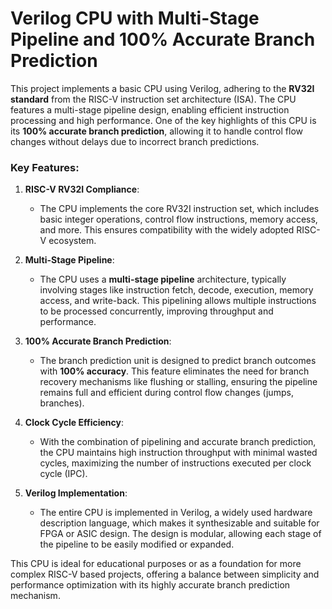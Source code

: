 # Verilog CPU with Multi-Stage Pipeline and 100% Accurate Branch Prediction

This project implements a basic CPU using Verilog, adhering to the **RV32I standard** from the RISC-V instruction set architecture (ISA). The CPU features a multi-stage pipeline design, enabling efficient instruction processing and high performance. One of the key highlights of this CPU is its **100% accurate branch prediction**, allowing it to handle control flow changes without delays due to incorrect branch predictions.

### Key Features:

1. **RISC-V RV32I Compliance**:
    - The CPU implements the core RV32I instruction set, which includes basic integer operations, control flow instructions, memory access, and more. This ensures compatibility with the widely adopted RISC-V ecosystem.

2. **Multi-Stage Pipeline**:
    - The CPU uses a **multi-stage pipeline** architecture, typically involving stages like instruction fetch, decode, execution, memory access, and write-back. This pipelining allows multiple instructions to be processed concurrently, improving throughput and performance.

3. **100% Accurate Branch Prediction**:
    - The branch prediction unit is designed to predict branch outcomes with **100% accuracy**. This feature eliminates the need for branch recovery mechanisms like flushing or stalling, ensuring the pipeline remains full and efficient during control flow changes (jumps, branches).

4. **Clock Cycle Efficiency**:
    - With the combination of pipelining and accurate branch prediction, the CPU maintains high instruction throughput with minimal wasted cycles, maximizing the number of instructions executed per clock cycle (IPC).

5. **Verilog Implementation**:
    - The entire CPU is implemented in Verilog, a widely used hardware description language, which makes it synthesizable and suitable for FPGA or ASIC design. The design is modular, allowing each stage of the pipeline to be easily modified or expanded.

This CPU is ideal for educational purposes or as a foundation for more complex RISC-V based projects, offering a balance between simplicity and performance optimization with its highly accurate branch prediction mechanism.